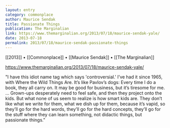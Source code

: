 ```yaml
---
layout: entry
category: commonplace
author: Maurice Sendak
title: Passionate Things
publication: The Marginalian
link: https://www.themarginalian.org/2013/07/18/maurice-sendak-yale/
date: 2013-07-18
permalink: 2013/07/18/maurice-sendak-passionate-things
---
```


[[2013]] • [[Commonplace]] • [[Maurice Sendak]] • [[The Marginalian]]

https://www.themarginalian.org/2013/07/18/maurice-sendak-yale/

"I have this idiot name tag which says 'controversial.' I’ve had it since 1965, with Where the Wild Things Are. It’s like Pavlov’s dogs: Every time I do a book, they all carry on. It may be good for business, but it’s tiresome for me. … Grown-ups desperately need to feel safe, and then they project onto the kids. But what none of us seem to realize is how smart kids are. They don’t like what we write for them, what we dish up for them, because it’s vapid, so they’ll go for the hard words, they’ll go for the hard concepts, they’ll go for the stuff where they can learn something, not didactic things, but passionate things."
